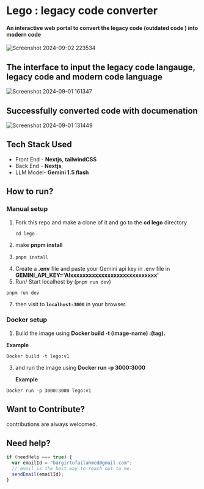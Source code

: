 # Lego : legacy code converter

#### An interactive web portal to convert the legacy code (outdated code ) into modern code

![Screenshot 2024-09-02 223534](https://github.com/user-attachments/assets/61f4e488-f134-40a8-b0cf-80e2b170a00a)

## The interface to input the legacy code langauge, legacy code and modern code language

![Screenshot 2024-09-01 161347](https://github.com/user-attachments/assets/14dbcc5f-92c4-40a4-9022-f24285bb8002)

## Successfully converted code with documenation

![Screenshot 2024-09-01 131449](https://github.com/user-attachments/assets/0fd651f3-e0b4-46c3-9f83-87f0b6fbd2c5)

## Tech Stack Used

- Front End - **Nextjs**, **tailwindCSS**
- Back End - **Nextjs**,
- LLM Model- **Gemini 1.5 flash**

## How to run?

### Manual setup

1. Fork this repo and make a clone of it and go to the **cd lego** directory
   ```
   cd lego
   ```
2. make **pnpm install**
3. ```
   pnpm install
   ```
4. Create a **.env** file and paste your Gemini api key in .env file in **GEMINI_API_KEY='AIxxxxxxxxxxxxxxxxxxxxxxxxxxxx'**
5. Run/ Start localhost by (`pnpm run dev`)

```
pnpm run dev
```

7. then visit to **`localhost:3000`** in your browser.

### Docker setup

1. Build the image using **Docker build -t (image-name) :(tag).**

**Example**

```
Docker build -t lego:v1
```

3. and run the image using **Docker run -p 3000:3000 <image-name>**

   **Example**

```
Docker run -p 3000:3000 lego:v1
```

## Want to Contribute?

contributions are always welcomed.

## Need help?

```javascript
if (needHelp === true) {
  var emailId = "bargirtufailahmed@gmail.com";
  // email is the best way to reach out to me.
  sendEmail(emailId);
}
```
